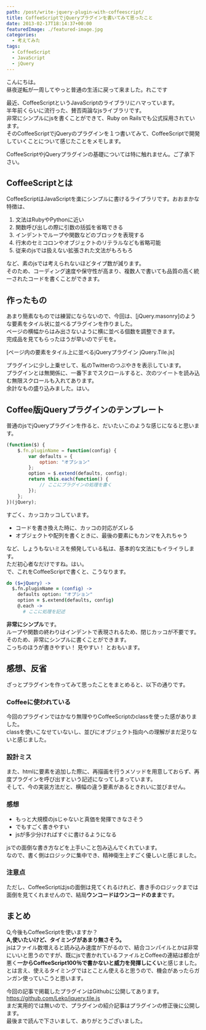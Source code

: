 ```yaml
---
path: /post/write-jquery-plugin-with-coffeescript/
title: CoffeeScriptでjQueryプラグインを書いてみて思ったこと
date: 2013-02-17T18:14:37+00:00
featuredImage: ./featured-image.jpg
categories:
  - 考えてみた
tags:
  - CoffeeScript
  - JavaScript
  - jQuery
---
```


こんにちは。  
昼夜逆転が一周してやっと普通の生活に戻って来ました。れこです

最近、CoffeeScriptというJavaScriptのライブラリにハマっています。  
半年前くらいに流行った、賛否両論なjsライブラリです。  
非常にシンプルにjsを書くことができて、Ruby on Railsでも公式採用されています。  
そのCoffeeScriptでjQueryのプラグインを１つ書いてみて、CoffeeScriptで開発していくことについて感じたことをメモします。

CoffeeScriptやjQueryプラグインの基礎については特に触れません。ご了承下さい。 

<!--more-->

## CoffeeScriptとは 
CoffeeScriptはJavaScriptを楽にシンプルに書けるライブラリです。おおまかな特徴は、 

1. 文法はRubyやPythonに近い 
2. 関数呼び出しの際に引数の括弧を省略できる 
3. インデントでループや関数などのブロックを表現する 
4. 行末のセミコロンやオブジェクトのリテラルなども省略可能 
5. 従来のjsでは扱えない拡張された文法がもろもろ

など、素のjsでは考えられないほどタイプ数が減ります。  
そのため、コーディング速度や保守性が高まり、複数人で書いても品質の高く統一されたコードを書くことができます。

作ったもの
----------------------------------------

あまり簡素なものでは練習にならないので、今回は、[jQuery.masonry]のような要素をタイル状に並べるプラグインを作りました。  
ページの横幅からはみ出さないように横に並べる個数を調整できます。  
完成品を見てもらったほうが早いのでデモを。

[ページ内の要素をタイル上に並べるjQueryプラグイン jQuery.Tile.js]

プラグインに少し上乗せして、私のTwitterのつぶやきを表示しています。  
プラグインとは無関係に、一番下までスクロールすると、次のツイートを読み込む無限スクロールも入れてあります。  
余計なもの盛り込みました。はい。

Coffee版jQueryプラグインのテンプレート
----------------------------------------

普通のjsでjQueryプラグインを作ると、だいたいこのような感じになると思います。

```javascript
(function($) {
    $.fn.pluginName = function(config) {
        var defaults = {
            option: "オプション"
        };
        option = $.extend(defaults, config);
        return this.each(function() {
            // ここにプラグインの処理を書く
        });
    };
})(jQuery);
```

すごく、カッコカッコしています。

* コードを書き換えた時に、カッコの対応がズレる
* オブジェクトや配列を書くときに、最後の要素にもカンマを入れちゃう

など、しょうもないミスを頻発している私は、基本的な文法にもイライラします。  
ただ初心者なだけですね。はい。  
で、これをCoffeeScriptで書くと、こうなります。 

```coffeescript
do ($=jQuery) -> 
  $.fn.pluginName = (config) -> 
    defaults option: "オプション"
    option = $.extend(defaults, config)
    @.each -> 
      # ここに処理を記述
```

**非常にシンプル**です。  
ループや関数の終わりはインデントで表現されるため、閉じカッコが不要です。  
そのため、非常にシンプルに書くことができます。  
こっちのほうが書きやすい！ 見やすい！ とおもいます。

感想、反省
----------------------------------------

ざっとプラグインを作ってみて思ったことをまとめると、以下の通りです。 

### Coffeeに使われている
今回のプラグインではかなり無理やりCoffeeScriptのclassを使った感がありました。  
classを使いこなせていないし、並びにオブジェクト指向への理解がまだ足りないと感じました。 

### 設計ミス
また、htmlに要素を追加した際に、再描画を行うメソッドを用意しておらず、再度プラグインを呼び出すという記述になってしまっています。  
そして、今の実装方法だと、横幅の違う要素があるときれいに並びません。 

### 感想
* もっと大規模のjsじゃないと真価を発揮できなさそう
* でもすごく書きやすい
* jsが多少分ければすぐに書けるようになる

jsでの面倒な書き方などを上手いこと包み込んでくれています。  
なので、書く側はロジックに集中でき、精神衛生上すごく優しいと感じました。 

### 注意点
ただし、CoffeeScriptはjsの面倒は見てくれるけれど、書き手のロジックまでは面倒を見てくれませんので、結局**ウンコードはウンコードのまま**です。

まとめ
----------------------------------------

Q,今後もCoffeeScriptを使いますか？  
**A,使いたいけど、タイミングがあまり無さそう。**  
jsはファイル数増えると読み込み速度が下がるので、結合コンパイルとかは非常にいいと思うのですが、既にjsで書かれているファイルとCoffeeの連結は都合が悪く**一からCoffeeScript100％で書かないと威力を発揮しにくい**と感じました。  
とは言え、使えるタイミングではとことん使えると思うので、機会があったらガンガン使っていこうと思います。

今回の記事で掲載したプラグインはGithubに公開してあります。  
https://github.com/Leko/jquery.tile.js  
まだ実用的では無いので、プラグインの紹介記事はプラグインの修正後に公開します。  
最後まで読んで下さいまして、ありがとうございました。
  